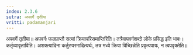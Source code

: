 ```yaml
---
index: 2.3.6
sutra: अपवर्गे तृतीया
vritti: padamanjari
---
```


 अपवर्गे तृतीया॥ अपवर्गः फलप्राप्तौ सत्यां क्रियापरिसमाप्तिरिति। तत्रैवापवर्गशब्दो लोके प्रसिद्ध इति भावः। कर्तृव्यावृताविति। अशक्त्यादिना कर्तुरुपरमादित्यर्थः, तत्र मध्ये क्रिया विच्छिन्नेति प्रवृत्यपायः, न त्वपवृक्तेति॥